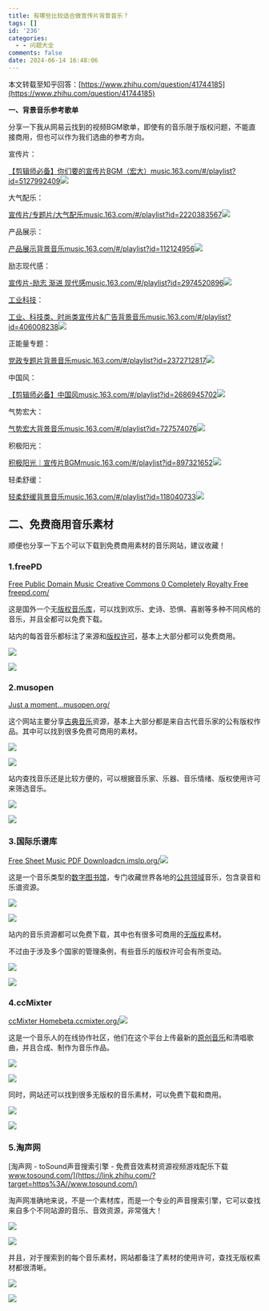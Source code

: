 ```yaml
---
title: 有哪些比较适合做宣传片背景音乐？
tags: []
id: '236'
categories:
  - - 问题大全
comments: false
date: 2024-06-14 16:48:06
---
```


本文转载至知乎回答：[https://www.zhihu.com/question/41744185](https://www.zhihu.com/question/41744185)

**一、背景音乐参考歌单**

分享一下我从网易云找到的视频BGM歌单，即使有的音乐限于版权问题，不能直接商用，但也可以作为我们选曲的参考方向。

宣传片：

[【剪辑师必备】你们要的宣传片BGM（宏大）​music.163.com/#/playlist?id=5127992409![](https://pic2.zhimg.com/v2-d4e03a5bf4786392e7ba9a14299bb75d_ipico.jpg)](https://link.zhihu.com/?target=https%3A//music.163.com/%23/playlist%3Fid%3D5127992409)

大气配乐：

[宣传片/专题片/大气配乐​music.163.com/#/playlist?id=2220383567![](https://pic2.zhimg.com/v2-e93c155611c41da7ef17922bedc80075_ipico.jpg)](https://link.zhihu.com/?target=https%3A//music.163.com/%23/playlist%3Fid%3D2220383567)

产品展示：

[产品展示背景音乐​music.163.com/#/playlist?id=112124956![](https://pic2.zhimg.com/v2-050e780486b202ac5a6450d55d011121_ipico.jpg)](https://link.zhihu.com/?target=https%3A//music.163.com/%23/playlist%3Fid%3D112124956)

励志现代感：

[宣传片-励志 渐进 现代感​music.163.com/#/playlist?id=2974520896![](https://pic3.zhimg.com/v2-a09cfd5eb49ac767bb768b8a031f4bf2_ipico.jpg)](https://link.zhihu.com/?target=https%3A//music.163.com/%23/playlist%3Fid%3D2974520896)

[工业科技](https://www.zhihu.com/search?q=%E5%B7%A5%E4%B8%9A%E7%A7%91%E6%8A%80&search_source=Entity&hybrid_search_source=Entity&hybrid_search_extra=%7B%22sourceType%22%3A%22answer%22%2C%22sourceId%22%3A2276091267%7D)：

[工业、科技类、时尚类宣传片&广告背景音乐​music.163.com/#/playlist?id=406008238![](https://pic4.zhimg.com/v2-a97c243ad87c7ca66c0ff0d7968860af_ipico.jpg)](https://link.zhihu.com/?target=https%3A//music.163.com/%23/playlist%3Fid%3D406008238)

正能量专题：

[党政专题片背景音乐​music.163.com/#/playlist?id=2372712817![](https://pic4.zhimg.com/v2-8902255f945c6bdefdb245a0cdfc7083_ipico.jpg)](https://link.zhihu.com/?target=https%3A//music.163.com/%23/playlist%3Fid%3D2372712817)

中国风：

[【剪辑师必备】中国风​music.163.com/#/playlist?id=2686945702![](https://pic2.zhimg.com/v2-d4e03a5bf4786392e7ba9a14299bb75d_ipico.jpg)](https://link.zhihu.com/?target=https%3A//music.163.com/%23/playlist%3Fid%3D2686945702)

气势宏大：

[气势宏大背景音乐​music.163.com/#/playlist?id=727574076![](https://pic4.zhimg.com/v2-5913d9a27d989ac81d74e1deeec7f4df_ipico.jpg)](https://link.zhihu.com/?target=https%3A//music.163.com/%23/playlist%3Fid%3D727574076)

积极阳光：

[积极阳光｜宣传片BGM​music.163.com/#/playlist?id=897321652![](https://pic4.zhimg.com/v2-4e1d65706a307bdcd47414a406b7a09f_ipico.jpg)](https://link.zhihu.com/?target=https%3A//music.163.com/%23/playlist%3Fid%3D897321652)

轻柔舒缓：

[轻柔舒缓背景音乐​music.163.com/#/playlist?id=118040733![](https://pic2.zhimg.com/v2-b6323863ed4c66e579560b76ed34c8dd_ipico.jpg)](https://link.zhihu.com/?target=https%3A//music.163.com/%23/playlist%3Fid%3D118040733)

## **二、免费商用音乐素材**

顺便也分享一下五个可以下载到免费商用素材的音乐网站，建议收藏！

### **1.freePD**

[Free Public Domain Music Creative Commons 0 Completely Royalty Free​freepd.com/](https://link.zhihu.com/?target=https%3A//freepd.com/)

这是国外一个无[版权音乐库](https://www.zhihu.com/search?q=%E7%89%88%E6%9D%83%E9%9F%B3%E4%B9%90%E5%BA%93&search_source=Entity&hybrid_search_source=Entity&hybrid_search_extra=%7B%22sourceType%22%3A%22answer%22%2C%22sourceId%22%3A2276091267%7D)，可以找到欢乐、史诗、恐惧、喜剧等多种不同风格的音乐，并且全都可以免费下载。

站内的每首音乐都标注了来源和[版权许可](https://www.zhihu.com/search?q=%E7%89%88%E6%9D%83%E8%AE%B8%E5%8F%AF&search_source=Entity&hybrid_search_source=Entity&hybrid_search_extra=%7B%22sourceType%22%3A%22answer%22%2C%22sourceId%22%3A2276091267%7D)，基本上大部分都可以免费商用。

![](https://pic1.zhimg.com/50/v2-9fcb77a4ecd4cab7c830d6b7f8aa27dd_720w.jpg?source=1def8aca)

![](https://pic1.zhimg.com/80/v2-9fcb77a4ecd4cab7c830d6b7f8aa27dd_720w.webp?source=1def8aca)

### **2.musopen**

[Just a moment...​musopen.org/](https://link.zhihu.com/?target=https%3A//musopen.org/)

这个网站主要分享[古典音乐](https://www.zhihu.com/search?q=%E5%8F%A4%E5%85%B8%E9%9F%B3%E4%B9%90&search_source=Entity&hybrid_search_source=Entity&hybrid_search_extra=%7B%22sourceType%22%3A%22answer%22%2C%22sourceId%22%3A2276091267%7D)资源，基本上大部分都是来自古代音乐家的公有版权作品。其中可以找到很多免费可商用的素材。

![](https://picx.zhimg.com/50/v2-aa0cac1d3f8c72b3e6053655c134cfe2_720w.jpg?source=1def8aca)

![](https://picx.zhimg.com/80/v2-aa0cac1d3f8c72b3e6053655c134cfe2_720w.webp?source=1def8aca)

站内查找音乐还是比较方便的，可以根据音乐家、乐器、音乐情绪、版权使用许可来筛选音乐。

![](https://picx.zhimg.com/50/v2-555d6e752f43176030be19bce8df4955_720w.jpg?source=1def8aca)

![](https://picx.zhimg.com/80/v2-555d6e752f43176030be19bce8df4955_720w.webp?source=1def8aca)

### **3.国际乐谱库**

[Free Sheet Music PDF Download​cn.imslp.org/![](https://pic4.zhimg.com/v2-71cda420dd7b1a0b35f8fa5a1f9f1117_180x120.jpg)](https://link.zhihu.com/?target=https%3A//cn.imslp.org/)

这是一个音乐类型的[数字图书馆](https://www.zhihu.com/search?q=%E6%95%B0%E5%AD%97%E5%9B%BE%E4%B9%A6%E9%A6%86&search_source=Entity&hybrid_search_source=Entity&hybrid_search_extra=%7B%22sourceType%22%3A%22answer%22%2C%22sourceId%22%3A2276091267%7D)，专门收藏世界各地的[公共领域](https://www.zhihu.com/search?q=%E5%85%AC%E5%85%B1%E9%A2%86%E5%9F%9F&search_source=Entity&hybrid_search_source=Entity&hybrid_search_extra=%7B%22sourceType%22%3A%22answer%22%2C%22sourceId%22%3A2276091267%7D)音乐，包含录音和乐谱资源。

![](https://pica.zhimg.com/50/v2-ccf2a438673ff373f6bbfafa2cad6fff_720w.jpg?source=1def8aca)

![](https://pica.zhimg.com/80/v2-ccf2a438673ff373f6bbfafa2cad6fff_720w.webp?source=1def8aca)

站内的音乐资源都可以免费下载，其中也有很多可商用的[无版权](https://www.zhihu.com/search?q=%E6%97%A0%E7%89%88%E6%9D%83&search_source=Entity&hybrid_search_source=Entity&hybrid_search_extra=%7B%22sourceType%22%3A%22answer%22%2C%22sourceId%22%3A2276091267%7D)素材。

不过由于涉及多个国家的管理条例，有些音乐的版权许可会有所变动。

![](https://picx.zhimg.com/50/v2-197ba1f518c76c3e61e0b36317796ede_720w.jpg?source=1def8aca)

![](https://picx.zhimg.com/80/v2-197ba1f518c76c3e61e0b36317796ede_720w.webp?source=1def8aca)

### **4.ccMixter**

[ccMixter Home​beta.ccmixter.org/![](https://pic1.zhimg.com/v2-5badd53e14329545cd7c7a6457cd5924_ipico.jpg)](https://link.zhihu.com/?target=http%3A//beta.ccmixter.org/)

这是一个音乐人的在线协作社区，他们在这个平台上传最新的[原创音乐](https://www.zhihu.com/search?q=%E5%8E%9F%E5%88%9B%E9%9F%B3%E4%B9%90&search_source=Entity&hybrid_search_source=Entity&hybrid_search_extra=%7B%22sourceType%22%3A%22answer%22%2C%22sourceId%22%3A2276091267%7D)和清唱歌曲，并且合成、制作为音乐作品。

![](https://pica.zhimg.com/50/v2-8cd4df9323f97a81d10896ff2862efc9_720w.jpg?source=1def8aca)

![](https://pica.zhimg.com/80/v2-8cd4df9323f97a81d10896ff2862efc9_720w.webp?source=1def8aca)

同时，网站还可以找到很多无版权的音乐素材，可以免费下载和商用。

![](https://picx.zhimg.com/50/v2-0f81bd3f763f0bffc550490b53ac77b7_720w.jpg?source=1def8aca)

![](https://picx.zhimg.com/80/v2-0f81bd3f763f0bffc550490b53ac77b7_720w.webp?source=1def8aca)

### **5.淘声网**

[淘声网 - toSound声音搜索引擎 - 免费音效素材资源视频游戏配乐下载​www.tosound.com/](https://link.zhihu.com/?target=https%3A//www.tosound.com/)

淘声网准确地来说，不是一个素材库，而是一个专业的声音搜索引擎，它可以查找来自多个不同站源的音乐、音效资源，非常强大！

![](https://picx.zhimg.com/50/v2-cf0e03a964039da957aff22ef6f6a5da_720w.jpg?source=1def8aca)

![](https://picx.zhimg.com/80/v2-cf0e03a964039da957aff22ef6f6a5da_720w.webp?source=1def8aca)

并且，对于搜索到的每个音乐素材，网站都备注了素材的使用许可，查找无版权素材都很清晰。

![](https://picx.zhimg.com/50/v2-47b9d1d52d13cf6769b2a164867f0d11_720w.jpg?source=1def8aca)

![](https://picx.zhimg.com/80/v2-47b9d1d52d13cf6769b2a164867f0d11_720w.webp?source=1def8aca)